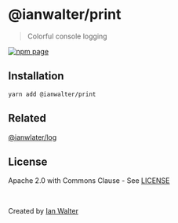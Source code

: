 # @ianwalter/print
> Colorful console logging

[![npm page][npmImage]][npmUrl]

## Installation

```console
yarn add @ianwalter/print
```

## Related

[@ianwlater/log][logUrl]

## License

Apache 2.0 with Commons Clause - See [LICENSE][licenseUrl]

&nbsp;

Created by [Ian Walter](https://iankwalter.com)

[npmImage]: https://img.shields.io/npm/v/@ianwalter/print.svg
[npmUrl]: https://www.npmjs.com/package/@ianwalter/print
[logUrl]: https://github.com/ianwalter/log
[licenseUrl]: https://github.com/ianwalter/print/blob/master/LICENSE

